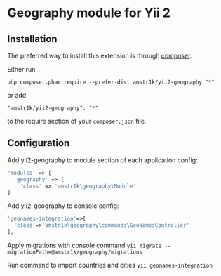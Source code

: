 Geography module for Yii 2
========================================================

Installation
------------

The preferred way to install this extension is through [composer](http://getcomposer.org/download/).

Either run

```
php composer.phar require --prefer-dist amstr1k/yii2-geography "*"
```

or add

```
"amstr1k/yii2-geography": "*"
```

to the require section of your `composer.json` file.

Configuration
-------------

Add yii2-geography to module section of each application config:

```php
'modules' => [
  'geography' => [
    'class' => 'amstr1k\geography\Module'
]
```

Add yii2-geography to console config:

```php
'geonames-integration'=>[
  'class'=>'amstr1k\geography\commands\GeoNamesController'
],
```

Apply migrations with console command
`yii migrate --migrationPath=@amstr1k/geography/migrations`

Run command to import countries and cities
`yii geonames-integration`
